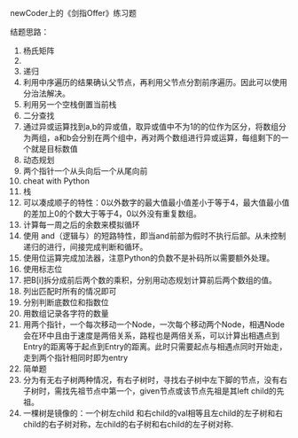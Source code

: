 newCoder上的《剑指Offer》练习题

结题思路：
1. 杨氏矩阵
2.
3. 递归
4. 利用中序遍历的结果确认父节点，再利用父节点分割前序遍历。因此可以使用分治法解决。
5. 利用另一个空栈倒置当前栈
6. 二分查找
40. 通过异或运算找到a,b的异或值，取异或值中不为1的的位作为区分，将数组分为两组，a和b会分别在两个组中，再对两个数组进行异或运算，每组剩下的一个就是目标数值
41. 动态规划
42. 两个指针一个从头向后一个从尾向前
43. cheat with Python
44. 栈
45. 可以凑成顺子的特性：0以外数字的最大值最小值差小于等于4，最大值最小值的差加上0的个数大于等于4，0以外没有重复数组。
46. 计算每一周之后的余数来模拟循环
47. 使用 and（逻辑与）的短路特性，即当and前部为假时不执行后部。从未控制递归的进行，间接完成判断和循环。
48. 使用位运算完成加法器，注意Python的负数不是补码所以需要额外处理。
49. 使用标志位
50. 把B[i]拆分成前后两个数的乘积，分别用动态规划计算前后两个数组的值。
51. 列出匹配时所有的情况即可
52. 分别判断底数位和指数位
53. 用数组记录各字符的数量
54. 用两个指针，一个每次移动一个Node，一次每个移动两个Node，相遇Node会在环中且由于速度是两倍关系，路程也是两倍关系，可以计算出相遇点到
Entry的距离等于起点到Entry的距离。此时只需要起点与相遇点同时开始走，走到两个指针相同时即为entry
55. 简单题
56. 分为有无右子树两种情况，有右子树时，寻找右子树中左下脚的节点，没有右子树时，需找先祖节点中第一个，given节点或该节点先祖是其left child的先祖。
57. 一棵树是镜像的：一个树左child 和右child的val相等且左child的左子树和右child的右子树对称，左child的右子树和右child的左子树对称.
